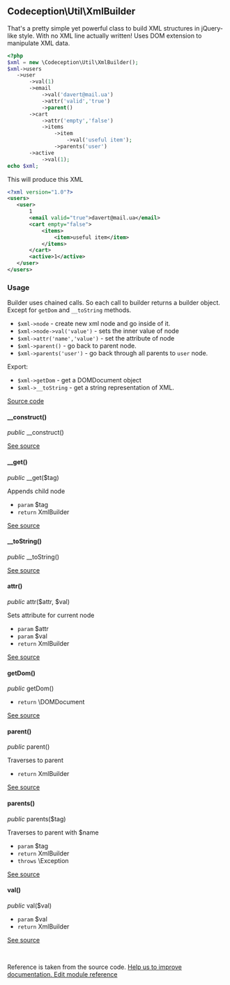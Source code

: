
## Codeception\Util\XmlBuilder



That's a pretty simple yet powerful class to build XML structures in jQuery-like style.
With no XML line actually written!
Uses DOM extension to manipulate XML data.


```php
<?php
$xml = new \Codeception\Util\XmlBuilder();
$xml->users
   ->user
       ->val(1)
       ->email
           ->val('davert@mail.ua')
           ->attr('valid','true')
           ->parent()
       ->cart
           ->attr('empty','false')
           ->items
               ->item
                   ->val('useful item');
               ->parents('user')
       ->active
           ->val(1);
echo $xml;
```

This will produce this XML

```xml
<?xml version="1.0"?>
<users>
   <user>
       1
       <email valid="true">davert@mail.ua</email>
       <cart empty="false">
           <items>
               <item>useful item</item>
           </items>
       </cart>
       <active>1</active>
   </user>
</users>
```

### Usage

Builder uses chained calls. So each call to builder returns a builder object.
Except for `getDom` and `__toString` methods.

 * `$xml->node` - create new xml node and go inside of it.
 * `$xml->node->val('value')` - sets the inner value of node
 * `$xml->attr('name','value')` - set the attribute of node
 * `$xml->parent()` - go back to parent node.
 * `$xml->parents('user')` - go back through all parents to `user` node.

Export:

 * `$xml->getDom` - get a DOMDocument object
 * `$xml->__toString` - get a string representation of XML.

[Source code](https://github.com/Codeception/Codeception/blob/master/src/Codeception/Util/XmlBuilder.php)


#### __construct()

 *public* __construct() 

[See source](https://github.com/Codeception/Codeception/blob/2.3/src/Codeception/Util/XmlBuilder.php#L80)

#### __get()

 *public* __get($tag) 

Appends child node

 * `param` $tag
 * `return` XmlBuilder

[See source](https://github.com/Codeception/Codeception/blob/2.3/src/Codeception/Util/XmlBuilder.php#L93)

#### __toString()

 *public* __toString() 

[See source](https://github.com/Codeception/Codeception/blob/2.3/src/Codeception/Util/XmlBuilder.php#L165)

#### attr()

 *public* attr($attr, $val) 

Sets attribute for current node

 * `param` $attr
 * `param` $val
 * `return` XmlBuilder

[See source](https://github.com/Codeception/Codeception/blob/2.3/src/Codeception/Util/XmlBuilder.php#L120)

#### getDom()

 *public* getDom() 
 * `return` \DOMDocument

[See source](https://github.com/Codeception/Codeception/blob/2.3/src/Codeception/Util/XmlBuilder.php#L173)

#### parent()

 *public* parent() 

Traverses to parent
 * `return` XmlBuilder

[See source](https://github.com/Codeception/Codeception/blob/2.3/src/Codeception/Util/XmlBuilder.php#L131)

#### parents()

 *public* parents($tag) 

Traverses to parent with $name

 * `param` $tag
 * `return` XmlBuilder
 * `throws` \Exception

[See source](https://github.com/Codeception/Codeception/blob/2.3/src/Codeception/Util/XmlBuilder.php#L145)

#### val()

 *public* val($val) 

 * `param` $val
 * `return` XmlBuilder

[See source](https://github.com/Codeception/Codeception/blob/2.3/src/Codeception/Util/XmlBuilder.php#L106)

<p>&nbsp;</p><div class="alert alert-warning">Reference is taken from the source code. <a href="https://github.com/Codeception/Codeception/blob/2.3/src//Codeception/Util/XmlBuilder.php">Help us to improve documentation. Edit module reference</a></div>
